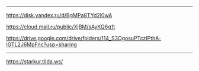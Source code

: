 
___________________________________________________________________________
https://disk.yandex.ru/d/BgMPa8TYd2I0wA

https://cloud.mail.ru/public/XjBM/sAyKQ6g1t

https://drive.google.com/drive/folders/114_S3OgosuPTczIPthA-lGTL2J6MpFnc?usp=sharing
_____________________________________________________________________________

https://starkur.tilda.ws/
